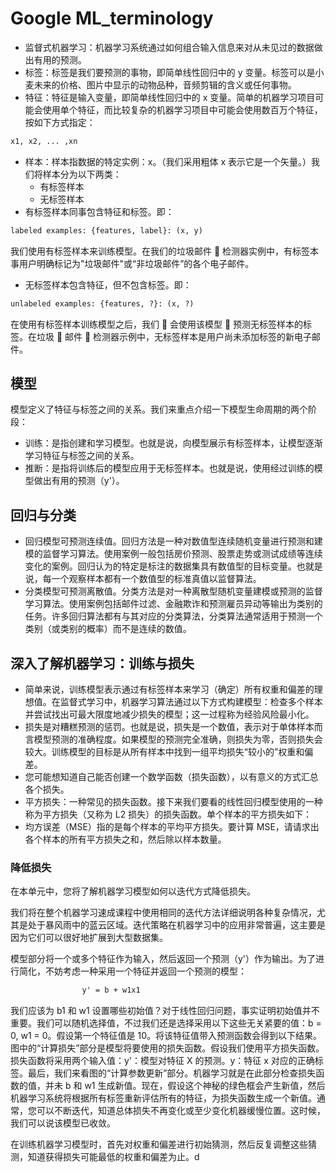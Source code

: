 # Google ML_terminology

- 监督式机器学习：机器学习系统通过如何组合输入信息来对从未见过的数据做出有用的预测。
- 标签：标签是我们要预测的事物，即简单线性回归中的 y 变量。标签可以是小麦未来的价格、图片中显示的动物品种，音频剪辑的含义或任何事物。
- 特征：特征是输入变量，即简单线性回归中的 x 变量。简单的机器学习项目可能会使用单个特征，而比较复杂的机器学习项目中可能会使用数百万个特征，按如下方式指定：

```txt
x1, x2, ... ,xn
```

- 样本：样本指数据的特定实例：x。（我们采用粗体 x 表示它是一个矢量。）我们将样本分为以下两类：
  - 有标签样本
  - 无标签样本
- 有标签样本同事包含特征和标签。即：

```txt
labeled examples: {features, label}: (x, y)
```

我们使用有标签样本来训练模型。在我们的垃圾邮件  检测器实例中，有标签本事用户明确标记为"垃圾邮件"或“非垃圾邮件”的各个电子邮件。

- 无标签样本包含特征，但不包含标签。即：

```txt
unlabeled examples: {features, ?}: (x, ?)
```

在使用有标签样本训练模型之后，我们  会使用该模型  预测无标签样本的标签。在垃圾  邮件  检测器示例中，无标签样本是用户尚未添加标签的新电子邮件。

## 模型

模型定义了特征与标签之间的关系。我们来重点介绍一下模型生命周期的两个阶段：

- 训练：是指创建和学习模型。也就是说，向模型展示有标签样本，让模型逐渐学习特征与标签之间的关系。
- 推断：是指将训练后的模型应用于无标签样本。也就是说，使用经过训练的模型做出有用的预测（y'）。

## 回归与分类

- 回归模型可预测连续值。回归方法是一种对数值型连续随机变量进行预测和建模的监督学习算法。使用案例一般包括房价预测、股票走势或测试成绩等连续变化的案例。回归认为的特定是标注的数据集具有数值型的目标变量。也就是说，每一个观察样本都有一个数值型的标准真值以监督算法。
- 分类模型可预测离散值。分类方法是对一种离散型随机变量建模或预测的监督学习算法。使用案例包括邮件过滤、金融欺诈和预测雇员异动等输出为类别的任务。许多回归算法都有与其对应的分类算法，分类算法通常适用于预测一个类别（或类别的概率）而不是连续的数值。

## 深入了解机器学习：训练与损失

- 简单来说，训练模型表示通过有标签样本来学习（确定）所有权重和偏差的理想值。在监督式学习中，机器学习算法通过以下方式构建模型：检查多个样本并尝试找出可最大限度地减少损失的模型；这一过程称为经验风险最小化。
- 损失是对糟糕预测的惩罚。也就是说，损失是一个数值，表示对于单体样本而言模型预测的准确程度。如果模型的预测完全准确，则损失为零，否则损失会较大。训练模型的目标是从所有样本中找到一组平均损失“较小的”权重和偏差。
- 您可能想知道自己能否创建一个数学函数（损失函数），以有意义的方式汇总各个损失。
- 平方损失：一种常见的损失函数。接下来我们要看的线性回归模型使用的一种称为平方损失（又称为 L2 损失）的损失函数。单个样本的平方损失如下：
- 均方误差（MSE）指的是每个样本的平均平方损失。要计算 MSE，请请求出各个样本的所有平方损失之和，然后除以样本数量。

### 降低损失

在本单元中，您将了解机器学习模型如何以迭代方式降低损失。

我们将在整个机器学习速成课程中使用相同的迭代方法详细说明各种复杂情况，尤其是处于暴风雨中的蓝云区域。迭代策略在机器学习中的应用非常普遍，这主要是因为它们可以很好地扩展到大型数据集。

模型部分将一个或多个特征作为输入，然后返回一个预测（y'）作为输出。为了进行简化，不妨考虑一种采用一个特征并返回一个预测的模型：

```txt
                y' = b + w1x1
```

我们应该为 b1 和 w1 设置哪些初始值？对于线性回归问题，事实证明初始值并不重要。我们可以随机选择值，不过我们还是选择采用以下这些无关紧要的值：b = 0, w1 = 0。假设第一个特征值是 10。将该特征值带入预测函数会得到以下结果。图中的“计算损失”部分是模型将要使用的损失函数。假设我们使用平方损失函数。损失函数将采用两个输入值：y'：模型对特征 X 的预测。y：特征 x 对应的正确标签。最后，我们来看图的“计算参数更新”部分。机器学习就是在此部分检查损失函数的值，并未 b 和 w1 生成新值。现在，假设这个神秘的绿色框会产生新值，然后机器学习系统将根据所有标签重新评估所有的特征，为损失函数生成一个新值。通常，您可以不断迭代，知道总体损失不再变化或至少变化机器缓慢位置。这时候，我们可以说该模型已收敛。

在训练机器学习模型时，首先对权重和偏差进行初始猜测，然后反复调整这些猜测，知道获得损失可能最低的权重和偏差为止。d
